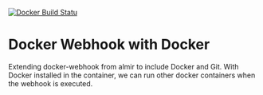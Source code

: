 [![Docker Build Statu](https://img.shields.io/docker/build/beeronbeard/docker-webhook-with-docker.svg?style=flat-square)](https://hub.docker.com/r/beeronbeard/docker-webhook-with-docker/)

# Docker Webhook with Docker
Extending docker-webhook from almir to include Docker and Git. With Docker installed in the container, we can run other docker containers when the webhook is executed.
